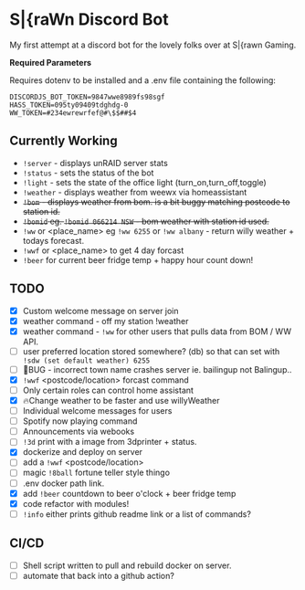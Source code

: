 # S|{raWn Discord Bot

My first attempt at a discord bot for the lovely folks over at S|{rawn Gaming.

**Required Parameters**

Requires dotenv to be installed and a .env file containing the following:

```
DISCORDJS_BOT_TOKEN=9847wwe8989fs98sgf
HASS_TOKEN=095ty09409tdghdg-0
WW_TOKEN=#234ewrewrfef@#\$$##$4
```

## Currently Working

- `!server` - displays unRAID server stats
- `!status` <new bot status> - sets the status of the bot
- `!light` <command> - sets the state of the office light (turn_on,turn_off,toggle)
- `!weather` - displays weather from weewx via homeassistant
- ~~`!bom` <postcode> - displays weather from bom. is a bit buggy matching postcode to station id.~~
- ~~`!bomid` <stationid> <STATE> eg. `!bomid 066214 NSW` - bom weather with station id used.~~
- `!ww` <postcode> or <place_name> eg `!ww 6255` or `!ww albany` - return willy weather + todays forecast.
- `!wwf` <postcode> or <place_name> to get 4 day forcast
- `!beer` for current beer fridge temp + happy hour count down!

## TODO

- [x] Custom welcome message on server join
- [x] weather command - off my station !weather
- [x] weather command - `!ww` for other users that pulls data from BOM / WW API.
- [ ] user preferred location stored somewhere? (db) so that can set with` !sdw (set default weather) 6255`
- [ ] :bug:BUG - incorrect town name crashes server ie. bailingup not Balingup..
- [x] `!wwf` <postcode/location> forcast command
- [ ] Only certain roles can control home assistant
- [x] :fire:Change weather to be faster and use willyWeather
- [ ] Individual welcome messages for users
- [ ] Spotify now playing command
- [ ] Announcements via webooks
- [ ] `!3d` print with a image from 3dprinter + status.
- [x] dockerize and deploy on server
- [ ] add a `!wwf` <postcode/location> <day>
- [ ] magic `!8ball` fortune teller style thingo
- [ ] .env docker path link.
- [x] add `!beer` countdown to beer o'clock + beer fridge temp
- [x] code refactor with modules!
- [ ] `!info` either prints github readme link or a list of commands?

## CI/CD

- [ ] Shell script written to pull and rebuild docker on server.
- [ ] automate that back into a github action?
